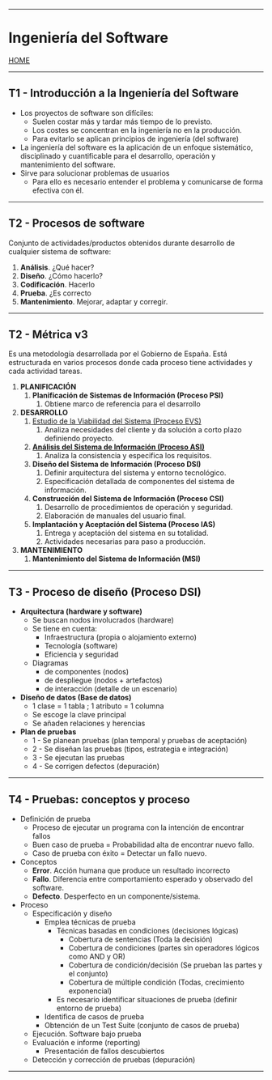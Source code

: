 
---
# Ingeniería del Software

[HOME](../../README.md)

---

##  T1 - Introducción a la Ingeniería del Software

- Los proyectos de software son difíciles:
	- Suelen costar más y tardar más tiempo de lo previsto.
	- Los costes se concentran en la ingeniería no en la producción.
	- Para evitarlo se aplican principios de ingeniería (del software)
- La ingeniería del software es la aplicación de un enfoque sistemático, disciplinado y cuantificable para el desarrollo, operación y mantenimiento del software.
- Sirve para solucionar problemas de usuarios
	- Para ello es necesario entender el problema y comunicarse de forma efectiva con él.
---
##  T2 - Procesos de software
Conjunto de actividades/productos obtenidos durante desarrollo de cualquier sistema de software:
1. **Análisis**. ¿Qué hacer?
2. **Diseño**. ¿Cómo hacerlo?
3. **Codificación**. Hacerlo
4. **Prueba**. ¿Es correcto
5. **Mantenimiento**. Mejorar, adaptar y corregir.

---
## T2 - Métrica v3
Es una metodología desarrollada por el Gobierno de España.
Está estructurada en varios procesos donde cada proceso tiene actividades y cada actividad tareas.
1. **PLANIFICACIÓN**
	1. **Planificación de Sistemas de Información (Proceso PSI)**
		1. Obtiene marco de referencia para el desarrollo
2. **DESARROLLO**
	1. [Estudio de la Viabilidad del Sistema (Proceso EVS)](data/EVS.md)
		1. Analiza necesidades del cliente y da solución a corto plazo definiendo proyecto.
	2. [**Análisis del Sistema de Información (Proceso ASI)**](data/ASI.md)
		1. Analiza la consistencia y especifica los requisitos.
	3. **Diseño del Sistema de Información (Proceso DSI)**
		1. Definir arquitectura del sistema y entorno tecnológico.
		2. Especificación detallada de componentes del sistema de información.
	4. **Construcción del Sistema de Información (Proceso CSI)**
		1. Desarrollo de procedimientos de operación y seguridad.
		2. Elaboración de manuales del usuario final.
	5. **Implantación y Aceptación del Sistema  (Proceso IAS)**
		1. Entrega y aceptación del sistema en su totalidad.
		2. Actividades necesarias para paso a producción.
3. **MANTENIMIENTO**
	1. **Mantenimiento del Sistema de Información (MSI)**

---
## T3 - Proceso de diseño (Proceso DSI)
- **Arquitectura (hardware y software)**
	- Se buscan nodos involucrados (hardware)
	- Se tiene en cuenta:
		- Infraestructura (propia o alojamiento externo)
		- Tecnología (software)
		- Eficiencia y seguridad
	- Diagramas 
		- de componentes (nodos)
		- de despliegue (nodos + artefactos)
		- de interacción (detalle de un escenario)
- **Diseño de datos (Base de datos)**
	- 1 clase = 1 tabla ; 1 atributo = 1 columna
	- Se escoge la clave principal
	- Se añaden relaciones y herencias
- **Plan de pruebas**
	- 1 - Se planean pruebas (plan temporal y pruebas de aceptación)
	- 2 - Se diseñan las pruebas (tipos, estrategia e integración)
	- 3 - Se ejecutan las pruebas
	- 4 - Se corrigen defectos (depuración)
---
## T4 - Pruebas: conceptos y proceso
- Definición de prueba
	- Proceso de ejecutar un programa con la intención de encontrar fallos
	- Buen caso de prueba = Probabilidad alta de encontrar nuevo fallo.
	- Caso de prueba con éxito = Detectar un fallo nuevo.
- Conceptos
	- **Error**. Acción humana que produce un resultado incorrecto
	- **Fallo**. Diferencia entre comportamiento esperado y observado del software.
	- **Defecto**. Desperfecto en un componente/sistema.
- Proceso
	- Especificación y diseño
		- Emplea técnicas de prueba
			- Técnicas basadas en condiciones (decisiones lógicas)
				- Cobertura de sentencias (Toda la decisión)
				- Cobertura de condiciones (partes sin operadores lógicos como AND y OR)
				- Cobertura de condición/decisión (Se prueban las partes y el conjunto)
				- Cobertura de múltiple condición (Todas, crecimiento exponencial)
			- Es necesario identificar situaciones de prueba (definir entorno de prueba)
		- Identifica de casos de prueba
		- Obtención de un Test Suite (conjunto de casos de prueba)
	- Ejecución. Software bajo prueba
	- Evaluación e informe (reporting)
		- Presentación de fallos descubiertos
	- Detección y corrección de pruebas (depuración)
---
